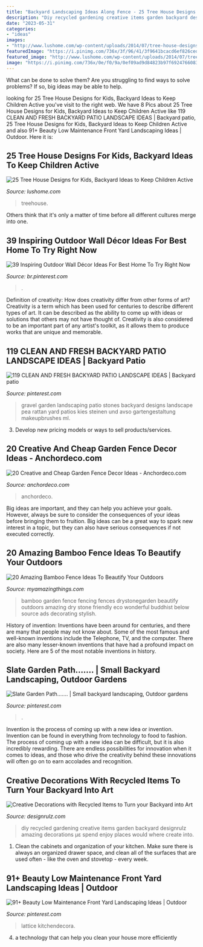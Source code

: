 ```yaml
---
title: "Backyard Landscaping Ideas Along Fence - 25 Tree House Designs For Kids, Backyard Ideas To Keep Children Active"
description: "Diy recycled gardening creative items garden backyard designrulz amazing decorations με spend enjoy places would where create into"
date: "2023-05-31"
categories:
- "ideas"
images:
- "http://www.lushome.com/wp-content/uploads/2014/07/tree-house-designs-for-kids-backyard-ideas-11.jpg"
featuredImage: "https://i.pinimg.com/736x/3f/96/41/3f9641bcacd6ef826ced9547fe780349.jpg"
featured_image: "http://www.lushome.com/wp-content/uploads/2014/07/tree-house-designs-for-kids-backyard-ideas-11.jpg"
image: "https://i.pinimg.com/736x/0e/f0/9a/0ef09ad9d84823b97f692476608358e1.jpg"
---
```



What can be done to solve them?
Are you struggling to find ways to solve problems? If so, big ideas may be able to help.

	

		
looking for 25 Tree House Designs for Kids, Backyard Ideas to Keep Children Active you've visit to the right web. We have 8 Pics about 25 Tree House Designs for Kids, Backyard Ideas to Keep Children Active like 119 CLEAN AND FRESH BACKYARD PATIO LANDSCAPE IDEAS | Backyard patio, 25 Tree House Designs for Kids, Backyard Ideas to Keep Children Active and also 91+ Beauty Low Maintenance Front Yard Landscaping Ideas | Outdoor. Here it is:
		
    
## 25 Tree House Designs For Kids, Backyard Ideas To Keep Children Active

<img loading=lazy src="http://www.lushome.com/wp-content/uploads/2014/07/tree-house-designs-for-kids-backyard-ideas-11.jpg" onerror="this.onerror=null;this.src='https://tse2.mm.bing.net/th?id=OIP.UHkrwCoWkryJjUWhg-naNQAAAA&amp;pid=15.1';" alt="25 Tree House Designs for Kids, Backyard Ideas to Keep Children Active">

_Source: lushome.com_

>treehouse. 

	

Others think that it's only a matter of time before all different cultures merge into one.

    
## 39 Inspiring Outdoor Wall Décor Ideas For Best Home To Try Right Now

<img loading=lazy src="https://i.pinimg.com/736x/2e/86/11/2e8611c0799a0bc231d2a080d244a51d.jpg" onerror="this.onerror=null;this.src='https://tse4.mm.bing.net/th?id=OIP.GYljP2BVaHSqRO7Eqfds3QHaJ3&amp;pid=15.1';" alt="39 Inspiring Outdoor Wall Décor Ideas For Best Home To Try Right Now">

_Source: br.pinterest.com_

>. 

	

Definition of creativity: How does creativity differ from other forms of art?
Creativity is a term which has been used for centuries to describe different types of art. It can be described as the ability to come up with ideas or solutions that others may not have thought of. Creativity is also considered to be an important part of any artist's toolkit, as it allows them to produce works that are unique and memorable.

    
## 119 CLEAN AND FRESH BACKYARD PATIO LANDSCAPE IDEAS | Backyard Patio

<img loading=lazy src="https://i.pinimg.com/736x/a5/00/04/a50004c6e1a5e67fd95489359fb11ce8.jpg" onerror="this.onerror=null;this.src='https://tse2.mm.bing.net/th?id=OIP.dYe1J4Gvce1A1zknoK0UjgHaLG&amp;pid=15.1';" alt="119 CLEAN AND FRESH BACKYARD PATIO LANDSCAPE IDEAS | Backyard patio">

_Source: pinterest.com_

>gravel garden landscaping patio stones backyard designs landscape pea rattan yard patios kies steinen und avso gartengestaltung makeupbrushes ml. 

	

3. Develop new pricing models or ways to sell products/services.

    
## 20 Creative And Cheap Garden Fence Decor Ideas - Anchordeco.com

<img loading=lazy src="https://i1.wp.com/anchordeco.com/wp-content/uploads/2020/08/Using-Old-Window-and-Flower-Decorate-Wooden-Fance.jpg?resize=1067%2C1600&amp;ssl=1" onerror="this.onerror=null;this.src='https://tse3.mm.bing.net/th?id=OIP.Vw10KZRmB7PfStOEoFWVegHaLG&amp;pid=15.1';" alt="20 Creative and Cheap Garden Fence Decor Ideas - Anchordeco.com">

_Source: anchordeco.com_

>anchordeco. 

	

Big ideas are important, and they can help you achieve your goals. However, always be sure to consider the consequences of your ideas before bringing them to fruition. Big ideas can be a great way to spark new interest in a topic, but they can also have serious consequences if not executed correctly.

    
## 20 Amazing Bamboo Fence Ideas To Beautify Your Outdoors

<img loading=lazy src="http://myamazingthings.com/wp-content/uploads/2016/11/albhillbamboofence-1024x701.jpg" onerror="this.onerror=null;this.src='https://tse1.mm.bing.net/th?id=OIP.dmDB7TG1iSQz8fDwGoSb5wHaFE&amp;pid=15.1';" alt="20 Amazing Bamboo Fence Ideas To Beautify Your Outdoors">

_Source: myamazingthings.com_

>bamboo garden fence fencing fences drystonegarden beautify outdoors amazing dry stone friendly eco wonderful buddhist below source ads decorating stylish. 

	

History of invention:
Inventions have been around for centuries, and there are many that people may not know about. Some of the most famous and well-known inventions include the Telephone, TV, and the computer. There are also many lesser-known inventions that have had a profound impact on society. Here are 5 of the most notable inventions in history.

    
## Slate Garden Path....... | Small Backyard Landscaping, Outdoor Gardens

<img loading=lazy src="https://i.pinimg.com/736x/0e/f0/9a/0ef09ad9d84823b97f692476608358e1.jpg" onerror="this.onerror=null;this.src='https://tse1.mm.bing.net/th?id=OIP.JmIDCmJjX9wtJxvUvSFcVAHaNK&amp;pid=15.1';" alt="Slate Garden Path....... | Small backyard landscaping, Outdoor gardens">

_Source: pinterest.com_

>. 

	

Invention is the process of coming up with a new idea or invention. Invention can be found in everything from technology to food to fashion. The process of coming up with a new idea can be difficult, but it is also incredibly rewarding. There are endless possibilities for innovation when it comes to ideas, and those who drive the creativity behind these innovations will often go on to earn accolades and recognition.

    
## Creative Decorations With Recycled Items To Turn Your Backyard Into Art

<img loading=lazy src="https://cdn.designrulz.com/wp-content/uploads/2015/01/garden-DIY-designrulz-17.jpg" onerror="this.onerror=null;this.src='https://tse3.mm.bing.net/th?id=OIP.XcPAvh9xqzK1vzvYlgkbsgHaFh&amp;pid=15.1';" alt="Creative Decorations with Recycled Items to Turn your Backyard into Art">

_Source: designrulz.com_

>diy recycled gardening creative items garden backyard designrulz amazing decorations με spend enjoy places would where create into. 

	

1. Clean the cabinets and organization of your kitchen. Make sure there is always an organized drawer space, and clean all of the surfaces that are used often - like the oven and stovetop - every week.

    
## 91+ Beauty Low Maintenance Front Yard Landscaping Ideas | Outdoor

<img loading=lazy src="https://i.pinimg.com/736x/3f/96/41/3f9641bcacd6ef826ced9547fe780349.jpg" onerror="this.onerror=null;this.src='https://tse3.mm.bing.net/th?id=OIP.Y4fi_Bohu_avDCNGPpzuOgHaKk&amp;pid=15.1';" alt="91+ Beauty Low Maintenance Front Yard Landscaping Ideas | Outdoor">

_Source: pinterest.com_

>lattice kitchendecora. 

	

4. a technology that can help you clean your house more efficiently

